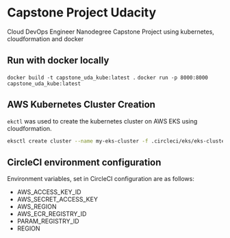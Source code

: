 # Capstone Project Udacity 
Cloud DevOps Engineer Nanodegree Capstone Project using kubernetes, cloudformation and docker

## Run with docker locally
`docker build -t capstone_uda_kube:latest .`
`docker run -p 8000:8000 capstone_uda_kube:latest`

## AWS Kubernetes Cluster Creation
`ekctl` was used to create the kubernetes cluster on AWS EKS using cloudformation.
```bash
eksctl create cluster --name my-eks-cluster -f .circleci/eks/eks-cluster-config.yml
```

## CircleCI environment configuration 
Environment variables, set in CircleCI configuration are as follows:
* AWS_ACCESS_KEY_ID
* AWS_SECRET_ACCESS_KEY
* AWS_REGION
* AWS_ECR_REGISTRY_ID
* PARAM_REGISTRY_ID
* REGION

